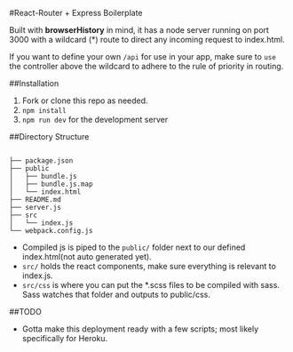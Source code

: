 #React-Router + Express Boilerplate

Built with **browserHistory** in mind, it has a node server running on port 3000 with a wildcard (*) route to direct any incoming request to index.html. 

If you want to define your own `/api` for use in your app, make sure to `use` the controller above the wildcard to adhere to the rule of priority in routing.

##Installation 

1. Fork or clone this repo as needed.
2. `npm install` 
3. `npm run dev` for the development server

##Directory Structure

```

├── package.json
├── public
│   ├── bundle.js
│   ├── bundle.js.map
│   └── index.html
├── README.md
├── server.js
├── src
│   └── index.js
└── webpack.config.js

```

* Compiled js is piped to the `public/` folder next to our defined index.html(not auto generated yet). 
* `src/` holds the react components, make sure everything is relevant to index.js. 
* `src/css` is where you can put the *.scss files to be compiled with sass. Sass watches that folder and outputs to public/css.


##TODO

* Gotta make this deployment ready with a few scripts; most likely specifically for Heroku. 
